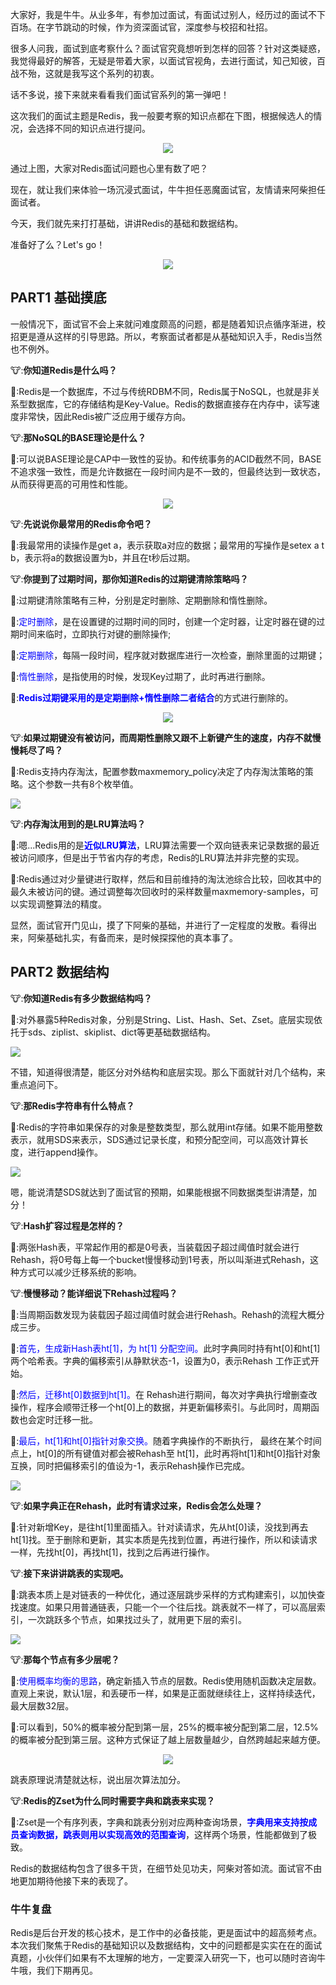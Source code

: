 大家好，我是牛牛。从业多年，有参加过面试，有面试过别人，经历过的面试不下百场。在字节跳动的时候，作为资深面试官，深度参与校招和社招。

很多人问我，面试到底考察什么？面试官究竟想听到怎样的回答？针对这类疑惑，我觉得最好的解答，无疑是带着大家，以面试官视角，去进行面试，知己知彼，百战不殆，这就是我写这个系列的初衷。

话不多说，接下来就来看看我们面试官系列的第一弹吧！

这次我们的面试主题是Redis，我一般要考察的知识点都在下图，根据候选人的情况，会选择不同的知识点进行提问。
<center>
  
![](https://files.mdnice.com/user/13621/6af1cc1e-c197-40d5-a3e4-55138a6534bd.png)</center>

通过上图，大家对Redis面试问题也心里有数了吧？

现在，就让我们来体验一场沉浸式面试，牛牛担任恶魔面试官，友情请来阿柴担任面试者。

今天，我们就先来打打基础，讲讲Redis的基础和数据结构。

准备好了么？Let's go！
<center>
  
![](https://mmbiz.qpic.cn/mmbiz_gif/HQKXnkPzzdvvEYV0pQJLR0yBS9s1icGbTw11Z9yhR62f9wKapMxVBLiaibIibyCgTYVfbBLiaSwiaulI1CMbSS2DH9YQ/640?wx_fmt=gif&wxfrom=5&wx_lazy=1)</center>


## PART1 基础摸底
一般情况下，面试官不会上来就问难度颇高的问题，都是随着知识点循序渐进，校招更是遵从这样的引导思路。所以，考察面试者都是从基础知识入手，Redis当然也不例外。

🐮:<b>你知道Redis是什么吗？</b>

🐶:Redis是一个数据库，不过与传统RDBM不同，Redis属于NoSQL，也就是非关系型数据库，它的存储结构是Key-Value。Redis的数据直接存在内存中，读写速度非常快，因此Redis被广泛应用于缓存方向。

🐮:<b>那NoSQL的BASE理论是什么？</b>

🐶:可以说BASE理论是CAP中一致性的妥协。和传统事务的ACID截然不同，BASE不追求强一致性，而是允许数据在一段时间内是不一致的，但最终达到一致状态，从而获得更高的可用性和性能。
<center>
  
![](https://files.mdnice.com/user/13621/15955cfb-8722-40ae-bf66-d2566de5a6ce.png)</center>

🐮:<b>先说说你最常用的Redis命令吧？</b>

🐶:我最常用的读操作是get a，表示获取a对应的数据；最常用的写操作是setex a t b，表示将a的数据设置为b，并且在t秒后过期。

🐮:<b>你提到了过期时间，那你知道Redis的过期键清除策略吗？</b>

🐶:过期键清除策略有三种，分别是定时删除、定期删除和惰性删除。

🐶:<font color=Blue>定时删除</font>，是在设置键的过期时间的同时，创建一个定时器，让定时器在键的过期时间来临时，立即执行对键的删除操作;

🐶:<font color=Blue>定期删除</font>，每隔一段时间，程序就对数据库进行一次检查，删除里面的过期键；

🐶:<font color=Blue>惰性删除</font>，是指使用的时候，发现Key过期了，此时再进行删除。

🐶:<b><font color=Blue>Redis过期键采用的是定期删除+惰性删除二者结合</font></b>的方式进行删除的。
<center>
  
![](https://files.mdnice.com/user/13621/ac1e33d0-0566-4d3e-a939-6f354d50cdc2.png)</center>

🐮:<b>如果过期键没有被访问，而周期性删除又跟不上新键产生的速度，内存不就慢慢耗尽了吗？</b>

🐶:Redis支持内存淘汰，配置参数maxmemory_policy决定了内存淘汰策略的策略。这个参数一共有8个枚举值。

![](https://files.mdnice.com/user/13621/983e9d03-2c14-4e9c-a75b-ec034e480513.png)

🐮:<b>内存淘汰用到的是LRU算法吗？</b>

🐶:嗯...Redis用的是<b><font color=Blue>近似LRU算法</font></b>，LRU算法需要一个双向链表来记录数据的最近被访问顺序，但是出于节省内存的考虑，Redis的LRU算法并非完整的实现。

🐶:Redis通过对少量键进行取样，然后和目前维持的淘汰池综合比较，回收其中的最久未被访问的键。通过调整每次回收时的采样数量maxmemory-samples，可以实现调整算法的精度。

显然，面试官开门见山，摸了下阿柴的基础，并进行了一定程度的发散。看得出来，阿柴基础扎实，有备而来，是时候探探他的真本事了。




## PART2 数据结构

🐮:<b>你知道Redis有多少数据结构吗？</b>

🐶:对外暴露5种Redis对象，分别是String、List、Hash、Set、Zset。底层实现依托于sds、ziplist、skiplist、dict等更基础数据结构。

![](https://files.mdnice.com/user/13621/2f0f6d48-7a86-409c-9fa5-a86897facd2d.png)

不错，知道得很清楚，能区分对外结构和底层实现。那么下面就针对几个结构，来重点追问下。

🐮:<b>那Redis字符串有什么特点？</b>

🐶:Redis的字符串如果保存的对象是整数类型，那么就用int存储。如果不能用整数表示，就用SDS来表示，SDS通过记录长度，和预分配空间，可以高效计算长度，进行append操作。

![](https://files.mdnice.com/user/13621/89847777-7c1c-4de6-85ce-22948636f491.png)

嗯，能说清楚SDS就达到了面试官的预期，如果能根据不同数据类型讲清楚，加分！

🐮:<b>Hash扩容过程是怎样的？</b>

🐶:两张Hash表，平常起作用的都是0号表，当装载因子超过阈值时就会进行Rehash，将0号每上每一个bucket慢慢移动到1号表，所以叫渐进式Rehash，这种方式可以减少迁移系统的影响。

🐮:<b>慢慢移动？能详细说下Rehash过程吗？</b>

🐶:当周期函数发现为装载因子超过阈值时就会进行Rehash。Rehash的流程大概分成三步。

🐶:<font color=Blue>首先，生成新Hash表ht[1]，为 ht[1] 分配空间。</font>此时字典同时持有ht[0]和ht[1]两个哈希表。字典的偏移索引从静默状态-1，设置为0，表示Rehash 工作正式开始。

🐶:<font color=Blue>然后，迁移ht[0]数据到ht[1]。</font>在 Rehash进行期间，每次对字典执行增删查改操作，程序会顺带迁移一个ht[0]上的数据，并更新偏移索引。与此同时，周期函数也会定时迁移一批。

🐶:<font color=Blue>最后，ht[1]和ht[0]指针对象交换。</font>随着字典操作的不断执行， 最终在某个时间点上，ht[0]的所有键值对都会被Rehash至 ht[1]，此时再将ht[1]和ht[0]指针对象互换，同时把偏移索引的值设为-1，表示Rehash操作已完成。

![](https://files.mdnice.com/user/13621/5566c59d-be14-4145-8e2d-fe6521dfed6a.png)

🐮:<b>如果字典正在Rehash，此时有请求过来，Redis会怎么处理？</b>

🐶:针对新增Key，是往ht[1]里面插入。针对读请求，先从ht[0]读，没找到再去ht[1]找。至于删除和更新，其实本质是先找到位置，再进行操作，所以和读请求一样，先找ht[0]，再找ht[1]，找到之后再进行操作。

🐮:<b>接下来讲讲跳表的实现吧。</b>

🐶:跳表本质上是对链表的一种优化，通过逐层跳步采样的方式构建索引，以加快查找速度。如果只用普通链表，只能一个一个往后找。跳表就不一样了，可以高层索引，一次跳跃多个节点，如果找过头了，就用更下层的索引。

![](https://files.mdnice.com/user/13621/44a5c8e0-6905-472d-94d6-f8af8031b370.png)

🐮:<b>那每个节点有多少层呢？</b>

🐶:<font color=Blue>使用概率均衡的思路</font>，确定新插入节点的层数。Redis使用随机函数决定层数。直观上来说，默认1层，和丢硬币一样，如果是正面就继续往上，这样持续迭代，最大层数32层。

🐶:可以看到，50%的概率被分配到第一层，25%的概率被分配到第二层，12.5%的概率被分配到第三层。这种方式保证了越上层数量越少，自然跨越起来越方便。
<center>

![](https://files.mdnice.com/user/13621/91d22c35-cbfd-4464-960f-854319c90cbc.png)</center>

跳表原理说清楚就达标，说出层次算法加分。

🐮:<b>Redis的Zset为什么同时需要字典和跳表来实现？</b>

🐶:Zset是一个有序列表，字典和跳表分别对应两种查询场景，<b><font color=Blue>字典用来支持按成员查询数据，跳表则用以实现高效的范围查询</font></b>，这样两个场景，性能都做到了极致。

Redis的数据结构包含了很多干货，在细节处见功夫，阿柴对答如流。面试官不由地更加期待他接下来的表现了。

### 牛牛复盘
Redis是后台开发的核心技术，是工作中的必备技能，更是面试中的超高频考点。本次我们聚焦于Redis的基础知识以及数据结构，文中的问题都是实实在在的面试真题，小伙伴们如果有不太理解的地方，一定要深入研究一下，也可以随时咨询牛牛哦，我们下期再见。

